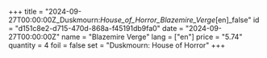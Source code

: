 +++
title = "2024-09-27T00:00:00Z_Duskmourn:_House_of_Horror_Blazemire_Verge_[en]_false"
id = "d151c8e2-d715-470d-868a-f45191db9fa0"
date = "2024-09-27T00:00:00Z"
name = "Blazemire Verge"
lang = ["en"]
price = "5.74"
quantity = 4
foil = false
set = "Duskmourn: House of Horror"
+++

